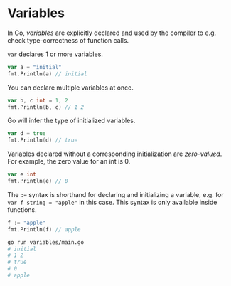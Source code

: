 # Variables

In Go, _variables_ are explicitly declared and used by the compiler to e.g. check type-correctness of function calls.

`var` declares 1 or more variables.

```go
var a = "initial"
fmt.Println(a) // initial
```

You can declare multiple variables at once.

```go
var b, c int = 1, 2
fmt.Println(b, c) // 1 2
```

Go will infer the type of initialized variables.

```go
var d = true
fmt.Println(d) // true
```

Variables declared without a corresponding initialization are _zero-valued_. For example, the zero value for an int is 0.

```go
var e int
fmt.Println(e) // 0
```

The `:=` syntax is shorthand for declaring and initializing a variable, e.g. for `var f string = "apple"` in this case. This syntax is only available inside functions.

```go
f := "apple"
fmt.Println(f) // apple
```

```sh
go run variables/main.go
# initial
# 1 2
# true
# 0
# apple
```
